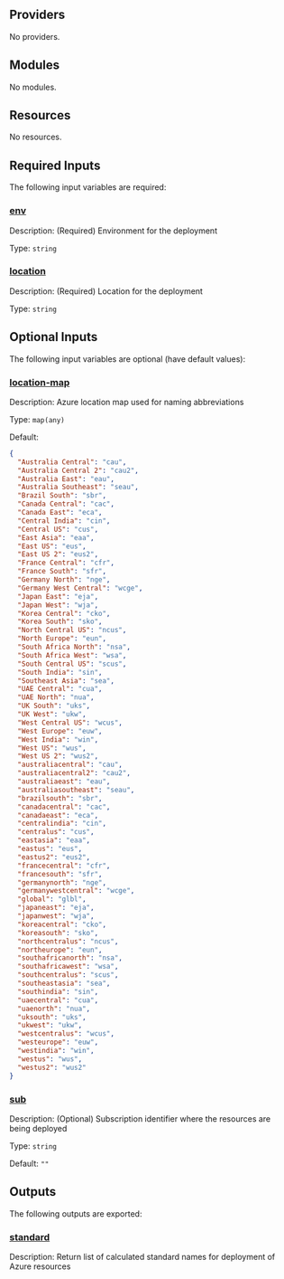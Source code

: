 ## Providers

No providers.

## Modules

No modules.

## Resources

No resources.

## Required Inputs

The following input variables are required:

### <a name="input_env"></a> [env](#input_env)

Description: (Required) Environment for the deployment

Type: `string`

### <a name="input_location"></a> [location](#input_location)

Description: (Required) Location for the deployment

Type: `string`

## Optional Inputs

The following input variables are optional (have default values):

### <a name="input_location-map"></a> [location-map](#input_location-map)

Description: Azure location map used for naming abbreviations

Type: `map(any)`

Default:

```json
{
  "Australia Central": "cau",
  "Australia Central 2": "cau2",
  "Australia East": "eau",
  "Australia Southeast": "seau",
  "Brazil South": "sbr",
  "Canada Central": "cac",
  "Canada East": "eca",
  "Central India": "cin",
  "Central US": "cus",
  "East Asia": "eaa",
  "East US": "eus",
  "East US 2": "eus2",
  "France Central": "cfr",
  "France South": "sfr",
  "Germany North": "nge",
  "Germany West Central": "wcge",
  "Japan East": "eja",
  "Japan West": "wja",
  "Korea Central": "cko",
  "Korea South": "sko",
  "North Central US": "ncus",
  "North Europe": "eun",
  "South Africa North": "nsa",
  "South Africa West": "wsa",
  "South Central US": "scus",
  "South India": "sin",
  "Southeast Asia": "sea",
  "UAE Central": "cua",
  "UAE North": "nua",
  "UK South": "uks",
  "UK West": "ukw",
  "West Central US": "wcus",
  "West Europe": "euw",
  "West India": "win",
  "West US": "wus",
  "West US 2": "wus2",
  "australiacentral": "cau",
  "australiacentral2": "cau2",
  "australiaeast": "eau",
  "australiasoutheast": "seau",
  "brazilsouth": "sbr",
  "canadacentral": "cac",
  "canadaeast": "eca",
  "centralindia": "cin",
  "centralus": "cus",
  "eastasia": "eaa",
  "eastus": "eus",
  "eastus2": "eus2",
  "francecentral": "cfr",
  "francesouth": "sfr",
  "germanynorth": "nge",
  "germanywestcentral": "wcge",
  "global": "glbl",
  "japaneast": "eja",
  "japanwest": "wja",
  "koreacentral": "cko",
  "koreasouth": "sko",
  "northcentralus": "ncus",
  "northeurope": "eun",
  "southafricanorth": "nsa",
  "southafricawest": "wsa",
  "southcentralus": "scus",
  "southeastasia": "sea",
  "southindia": "sin",
  "uaecentral": "cua",
  "uaenorth": "nua",
  "uksouth": "uks",
  "ukwest": "ukw",
  "westcentralus": "wcus",
  "westeurope": "euw",
  "westindia": "win",
  "westus": "wus",
  "westus2": "wus2"
}
```

### <a name="input_sub"></a> [sub](#input_sub)

Description: (Optional) Subscription identifier where the resources are being deployed

Type: `string`

Default: `""`

## Outputs

The following outputs are exported:

### <a name="output_standard"></a> [standard](#output_standard)

Description: Return list of calculated standard names for deployment of Azure resources
